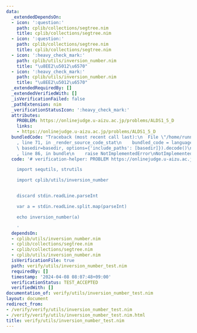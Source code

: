 ```yaml
---
data:
  _extendedDependsOn:
  - icon: ':question:'
    path: cplib/collections/segtree.nim
    title: cplib/collections/segtree.nim
  - icon: ':question:'
    path: cplib/collections/segtree.nim
    title: cplib/collections/segtree.nim
  - icon: ':heavy_check_mark:'
    path: cplib/utils/inversion_number.nim
    title: "\u8EE2\u5012\u6570"
  - icon: ':heavy_check_mark:'
    path: cplib/utils/inversion_number.nim
    title: "\u8EE2\u5012\u6570"
  _extendedRequiredBy: []
  _extendedVerifiedWith: []
  _isVerificationFailed: false
  _pathExtension: nim
  _verificationStatusIcon: ':heavy_check_mark:'
  attributes:
    PROBLEM: https://onlinejudge.u-aizu.ac.jp/problems/ALDS1_5_D
    links:
    - https://onlinejudge.u-aizu.ac.jp/problems/ALDS1_5_D
  bundledCode: "Traceback (most recent call last):\n  File \"/home/runner/.local/lib/python3.10/site-packages/onlinejudge_verify/documentation/build.py\"\
    , line 71, in _render_source_code_stat\n    bundled_code = language.bundle(stat.path,\
    \ basedir=basedir, options={'include_paths': [basedir]}).decode()\n  File \"/home/runner/.local/lib/python3.10/site-packages/onlinejudge_verify/languages/nim.py\"\
    , line 86, in bundle\n    raise NotImplementedError\nNotImplementedError\n"
  code: '# verification-helper: PROBLEM https://onlinejudge.u-aizu.ac.jp/problems/ALDS1_5_D

    import sequtils, strutils

    import cplib/utils/inversion_number


    discard stdin.readLine.parseInt

    var a = stdin.readLine.split.map(parseInt)

    echo inversion_number(a)

    '
  dependsOn:
  - cplib/utils/inversion_number.nim
  - cplib/collections/segtree.nim
  - cplib/collections/segtree.nim
  - cplib/utils/inversion_number.nim
  isVerificationFile: true
  path: verify/utils/inversion_number_test.nim
  requiredBy: []
  timestamp: '2024-04-08 08:07:48+09:00'
  verificationStatus: TEST_ACCEPTED
  verifiedWith: []
documentation_of: verify/utils/inversion_number_test.nim
layout: document
redirect_from:
- /verify/verify/utils/inversion_number_test.nim
- /verify/verify/utils/inversion_number_test.nim.html
title: verify/utils/inversion_number_test.nim
---
```

